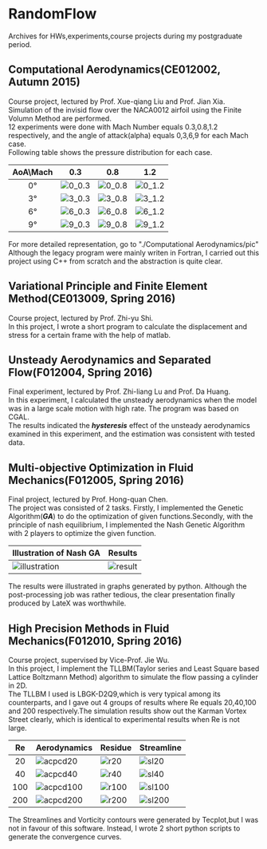 # RandomFlow
Archives for HWs,experiments,course projects during my postgraduate period.

## Computational Aerodynamics(CE012002, Autumn 2015)
Course project, lectured by Prof. Xue-qiang Liu and Prof. Jian Xia.  
Simulation of the invisid flow over the NACA0012 airfoil using the Finite Volumn Method are performed.  
12 experiments were done with Mach Number equals 0.3,0.8,1.2 respectively, and the angle of attack(alpha) equals 0,3,6,9 for each Mach case.  
Following table shows the pressure distribution for each case. 

|AoA\Mach|0.3 |0.8 |1.2 |
|:------:|----|----|----|
|0&deg;  |![0_0.3](https://github.com/cangyu/RandomFlow/blob/master/Computational%20Aerodynamics/pic/0.3_0_Cp.png)  |![0_0.8](https://github.com/cangyu/RandomFlow/blob/master/Computational%20Aerodynamics/pic/0.8_0_Cp.png)  |![0_1.2](https://github.com/cangyu/RandomFlow/blob/master/Computational%20Aerodynamics/pic/1.2_0_Cp.png)  |
|3&deg;  |![3_0.3](https://github.com/cangyu/RandomFlow/blob/master/Computational%20Aerodynamics/pic/0.3_3_Cp.png)  |![3_0.8](https://github.com/cangyu/RandomFlow/blob/master/Computational%20Aerodynamics/pic/0.8_3_Cp.png)  |![3_1.2](https://github.com/cangyu/RandomFlow/blob/master/Computational%20Aerodynamics/pic/1.2_3_Cp.png)  |
|6&deg;  |![6_0.3](https://github.com/cangyu/RandomFlow/blob/master/Computational%20Aerodynamics/pic/0.3_6_Cp.png)  |![6_0.8](https://github.com/cangyu/RandomFlow/blob/master/Computational%20Aerodynamics/pic/0.8_6_Cp.png)  |![6_1.2](https://github.com/cangyu/RandomFlow/blob/master/Computational%20Aerodynamics/pic/1.2_6_Cp.png)  |
|9&deg;  |![9_0.3](https://github.com/cangyu/RandomFlow/blob/master/Computational%20Aerodynamics/pic/0.3_9_Cp.png)  |![9_0.8](https://github.com/cangyu/RandomFlow/blob/master/Computational%20Aerodynamics/pic/0.8_9_Cp.png)  |![9_1.2](https://github.com/cangyu/RandomFlow/blob/master/Computational%20Aerodynamics/pic/1.2_9_Cp.png)  |

For more detailed representation, go to "./Computational Aerodynamics/pic"  
Although the legacy program were mainly writen in Fortran, I carried out this project using C++ from scratch and the abstraction is quite clear.  

## Variational Principle and Finite Element Method(CE013009, Spring 2016)
Course project, lectured by Prof. Zhi-yu Shi.  
In this project, I wrote a short program to calculate the displacement and stress for a certain frame with the help of matlab.

## Unsteady Aerodynamics and Separated Flow(F012004, Spring 2016)
Final experiment, lectured by Prof. Zhi-liang Lu and Prof. Da Huang.  
In this experiment, I calculated the unsteady aerodynamics when the model was in a large scale motion with high rate. The program was based on CGAL.  
The results indicated the ___hysteresis___ effect of the unsteady aerodynamics examined in this experiment, and the estimation was consistent with tested data.

## Multi-objective Optimization in Fluid Mechanics(F012005, Spring 2016)
Final project, lectured by Prof. Hong-quan Chen.  
The project was consisted of 2 tasks. Firstly, I implemented the Genetic Algorithm(___GA___) to do the optimization of given functions.Secondly, with the principle of nash equilibrium, I implemented the Nash Genetic Algorithm with 2 players to optimize the given function.  

|Illustration of Nash GA|Results|
|-----------------------|-------|
|![illustration](https://github.com/cangyu/RandomFlow/blob/master/Multi-objective%20Optimization%20in%20Fluid%20Mechanics/pic/T2_illus.png)|![result](https://github.com/cangyu/RandomFlow/blob/master/Multi-objective%20Optimization%20in%20Fluid%20Mechanics/pic/T2_res_f.png)|

The results were illustrated in graphs generated by python. Although the post-processing job was rather tedious, the clear presentation finally produced by LateX was worthwhile.  

## High Precision Methods in Fluid Mechanics(F012010, Spring 2016)
Course project, supervised by Vice-Prof. Jie Wu.  
In this project, I implement the TLLBM(Taylor series and Least Square based Lattice Boltzmann Method) algorithm to simulate the flow passing a cylinder in 2D.  
The TLLBM I used is LBGK-D2Q9,which is very typical among its counterparts, and I gave out 4 groups of results where Re equals 20,40,100 and 200 respectively.The simulation results show out the Karman Vortex Street clearly, which is identical to experimental results when Re is not large.  

|Re   |Aerodynamics|Residue|Streamline|
|:---:|------------|-------|----------|
|20   |![acpcd20](https://github.com/cangyu/RandomFlow/blob/master/High%20Precision%20Methods%20in%20Fluid%20Mechanics/pic/Aerodynamics_20.png)|![r20](https://github.com/cangyu/RandomFlow/blob/master/High%20Precision%20Methods%20in%20Fluid%20Mechanics/pic/Residue_20.png)|![sl20](https://github.com/cangyu/RandomFlow/blob/master/High%20Precision%20Methods%20in%20Fluid%20Mechanics/pic/Streamline_20.JPG)|
|40   |![acpcd40](https://github.com/cangyu/RandomFlow/blob/master/High%20Precision%20Methods%20in%20Fluid%20Mechanics/pic/Aerodynamics_40.png)|![r40](https://github.com/cangyu/RandomFlow/blob/master/High%20Precision%20Methods%20in%20Fluid%20Mechanics/pic/Residue_40.png)|![sl40](https://github.com/cangyu/RandomFlow/blob/master/High%20Precision%20Methods%20in%20Fluid%20Mechanics/pic/Streamline_40.JPG)|
|100  |![acpcd100](https://github.com/cangyu/RandomFlow/blob/master/High%20Precision%20Methods%20in%20Fluid%20Mechanics/pic/Aerodynamics_100.png)|![r100](https://github.com/cangyu/RandomFlow/blob/master/High%20Precision%20Methods%20in%20Fluid%20Mechanics/pic/Residue_100.png)|![sl100](https://github.com/cangyu/RandomFlow/blob/master/High%20Precision%20Methods%20in%20Fluid%20Mechanics/pic/Streamline_100.JPG)|
|200  |![acpcd200](https://github.com/cangyu/RandomFlow/blob/master/High%20Precision%20Methods%20in%20Fluid%20Mechanics/pic/Aerodynamics_200.png)|![r200](https://github.com/cangyu/RandomFlow/blob/master/High%20Precision%20Methods%20in%20Fluid%20Mechanics/pic/Residue_200.png)|![sl200](https://github.com/cangyu/RandomFlow/blob/master/High%20Precision%20Methods%20in%20Fluid%20Mechanics/pic/Streamline_200.JPG)|

The Streamlines and Vorticity contours were generated by Tecplot,but I was not in favour of this software. Instead, I wrote 2 short python scripts to generate the convergence curves.  
